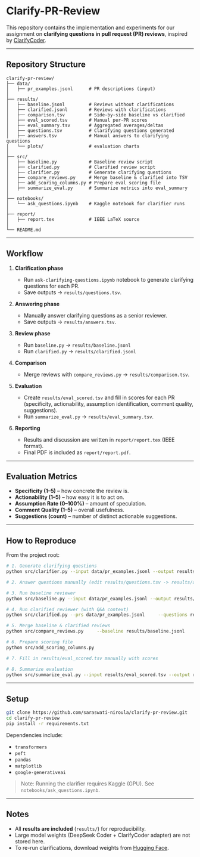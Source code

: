 # Clarify-PR-Review

This repository contains the implementation and experiments for our assignment on **clarifying questions in pull request (PR) reviews**, inspired by [ClarifyCoder](https://arxiv.org/pdf/2504.16331).

---

## Repository Structure

```
clarify-pr-review/
├── data/
│   ├── pr_examples.jsonl      # PR descriptions (input)
│
├── results/
│   ├── baseline.jsonl         # Reviews without clarifications
│   ├── clarified.jsonl        # Reviews with clarifications
│   ├── comparison.tsv         # Side-by-side baseline vs clarified
│   ├── eval_scored.tsv        # Manual per-PR scores
│   ├── eval_summary.tsv       # Aggregated averages/deltas
│   ├── questions.tsv          # Clarifying questions generated
│   ├── answers.tsv            # Manual answers to clarifying questions
│   └── plots/                 # evaluation charts
│
├── src/
│   ├── baseline.py            # Baseline review script
│   ├── clarified.py           # Clarified review script
│   ├── clarifier.py           # Generate clarifying questions
│   ├── compare_reviews.py     # Merge baseline & clarified into TSV
│   ├── add_scoring_columns.py # Prepare eval scoring file
│   ├── summarize_eval.py      # Summarize metrics into eval_summary
│
├── notebooks/
│   └── ask_questions.ipynb    # Kaggle notebook for clarifier runs
│
├── report/
│   ├── report.tex             # IEEE LaTeX source
│
└── README.md
```

---

## Workflow

1. **Clarification phase**  
   - Run `ask-clarifying-questions.ipynb` notebook to generate clarifying questions for each PR.  
   - Save outputs → `results/questions.tsv`.

2. **Answering phase**  
   - Manually answer clarifying questions as a senior reviewer.  
   - Save outputs → `results/answers.tsv`.

3. **Review phase**  
   - Run `baseline.py` → `results/baseline.jsonl`  
   - Run `clarified.py` → `results/clarified.jsonl`

4. **Comparison**  
   - Merge reviews with `compare_reviews.py` → `results/comparison.tsv`.

5. **Evaluation**  
   - Create `results/eval_scored.tsv` and fill in scores for each PR (specificity, actionability, assumption identification, comment quality, suggestions).  
   - Run `summarize_eval.py` → `results/eval_summary.tsv`.

6. **Reporting**  
   - Results and discussion are written in `report/report.tex` (IEEE format).  
   - Final PDF is included as `report/report.pdf`.

---

## Evaluation Metrics

- **Specificity (1–5)** – how concrete the review is.  
- **Actionability (1–5)** – how easy it is to act on.  
- **Assumption Rate (0–100%)** – amount of speculation.  
- **Comment Quality (1–5)** – overall usefulness.  
- **Suggestions (count)** – number of distinct actionable suggestions.

---

## How to Reproduce

From the project root:

```bash
# 1. Generate clarifying questions
python src/clarifier.py --input data/pr_examples.jsonl --output results/questions.tsv

# 2. Answer questions manually (edit results/questions.tsv -> results/answers.tsv)

# 3. Run baseline reviewer
python src/baseline.py --input data/pr_examples.jsonl --output results/baseline.jsonl

# 4. Run clarified reviewer (with Q&A context)
python src/clarified.py --prs data/pr_examples.jsonl     --questions results/questions.tsv     --answers results/answers.tsv     --output results/clarified.jsonl

# 5. Merge baseline & clarified reviews
python src/compare_reviews.py     --baseline results/baseline.jsonl     --clarified results/clarified.jsonl     --output results/comparison.tsv

# 6. Prepare scoring file
python src/add_scoring_columns.py

# 7. Fill in results/eval_scored.tsv manually with scores

# 8. Summarize evaluation
python src/summarize_eval.py --input results/eval_scored.tsv --output results/eval_summary.tsv --print
```

---

## Setup

```bash
git clone https://github.com/saraswati-niroula/clarify-pr-review.git
cd clarify-pr-review
pip install -r requirements.txt
```

Dependencies include:
- `transformers`
- `peft`
- `pandas`
- `matplotlib`
- `google-generativeai`

> Note: Running the clarifier requires Kaggle (GPU). See `notebooks/ask_questions.ipynb`.

---

## Notes

- All **results are included** (`results/`) for reproducibility.  
- Large model weights (DeepSeek Coder + ClarifyCoder adapter) are not stored here.  
- To re-run clarifications, download weights from [Hugging Face](https://huggingface.co/jie-jw-wu/clarify-coder).
